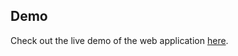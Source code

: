## Demo

Check out the live demo of the web application [here](https://telegram-theta-taupe.vercel.app/).
